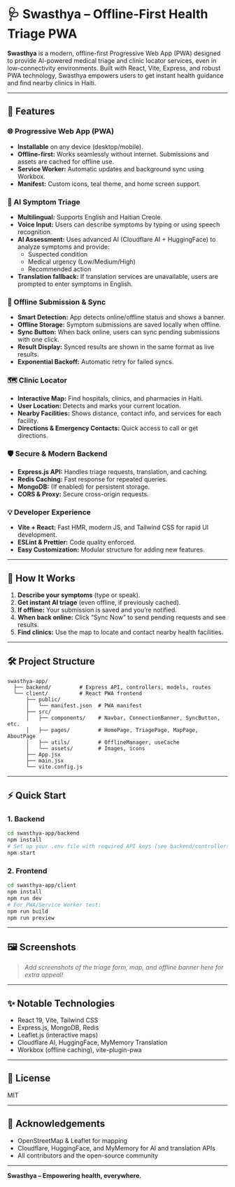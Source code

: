 

# 🩺 Swasthya – Offline-First Health Triage PWA

**Swasthya** is a modern, offline-first Progressive Web App (PWA) designed to provide AI-powered medical triage and clinic locator services, even in low-connectivity environments. Built with React, Vite, Express, and robust PWA technology, Swasthya empowers users to get instant health guidance and find nearby clinics in Haiti.

---

## 🚀 Features

### 🌐 Progressive Web App (PWA)
- **Installable** on any device (desktop/mobile).
- **Offline-first:** Works seamlessly without internet. Submissions and assets are cached for offline use.
- **Service Worker:** Automatic updates and background sync using Workbox.
- **Manifest:** Custom icons, teal theme, and home screen support.

### 🏥 AI Symptom Triage
- **Multilingual:** Supports English and Haitian Creole.
- **Voice Input:** Users can describe symptoms by typing or using speech recognition.
- **AI Assessment:** Uses advanced AI (Cloudflare AI + HuggingFace) to analyze symptoms and provide:
  - Suspected condition
  - Medical urgency (Low/Medium/High)
  - Recommended action
- **Translation fallback:** If translation services are unavailable, users are prompted to enter symptoms in English.

### 📡 Offline Submission & Sync
- **Smart Detection:** App detects online/offline status and shows a banner.
- **Offline Storage:** Symptom submissions are saved locally when offline.
- **Sync Button:** When back online, users can sync pending submissions with one click.
- **Result Display:** Synced results are shown in the same format as live results.
- **Exponential Backoff:** Automatic retry for failed syncs.

### 🗺️ Clinic Locator
- **Interactive Map:** Find hospitals, clinics, and pharmacies in Haiti.
- **User Location:** Detects and marks your current location.
- **Nearby Facilities:** Shows distance, contact info, and services for each facility.
- **Directions & Emergency Contacts:** Quick access to call or get directions.

### 🛡️ Secure & Modern Backend
- **Express.js API:** Handles triage requests, translation, and caching.
- **Redis Caching:** Fast response for repeated queries.
- **MongoDB:** (If enabled) for persistent storage.
- **CORS & Proxy:** Secure cross-origin requests.

### 💡 Developer Experience
- **Vite + React:** Fast HMR, modern JS, and Tailwind CSS for rapid UI development.
- **ESLint & Prettier:** Code quality enforced.
- **Easy Customization:** Modular structure for adding new features.

---

## 📲 How It Works

1. **Describe your symptoms** (type or speak).
2. **Get instant AI triage** (even offline, if previously cached).
3. **If offline:** Your submission is saved and you’re notified.
4. **When back online:** Click “Sync Now” to send pending requests and see results.
5. **Find clinics:** Use the map to locate and contact nearby health facilities.

---

## 🛠️ Project Structure

```
swasthya-app/
  ├── backend/         # Express API, controllers, models, routes
  └── client/          # React PWA frontend
      ├── public/
      │   └── manifest.json  # PWA manifest
      ├── src/
      │   ├── components/    # Navbar, ConnectionBanner, SyncButton, etc.
      │   ├── pages/         # HomePage, TriagePage, MapPage, AboutPage
      │   ├── utils/         # OfflineManager, useCache
      │   └── assets/        # Images, icons
      ├── App.jsx
      ├── main.jsx
      └── vite.config.js
```

---

## ⚡ Quick Start

### 1. **Backend**
```bash
cd swasthya-app/backend
npm install
# Set up your .env file with required API keys (see backend/controllers/triageController.js for details)
npm start
```

### 2. **Frontend**
```bash
cd swasthya-app/client
npm install
npm run dev
# For PWA/Service Worker test:
npm run build
npm run preview
```

---

## 🖼️ Screenshots

> _Add screenshots of the triage form, map, and offline banner here for extra appeal!_

---

## ✨ Notable Technologies

- React 19, Vite, Tailwind CSS
- Express.js, MongoDB, Redis
- Leaflet.js (interactive maps)
- Cloudflare AI, HuggingFace, MyMemory Translation
- Workbox (offline caching), vite-plugin-pwa

---

## 📝 License

MIT

---

## 🙏 Acknowledgements

- OpenStreetMap & Leaflet for mapping
- Cloudflare, HuggingFace, and MyMemory for AI and translation APIs
- All contributors and the open-source community

---

**Swasthya – Empowering health, everywhere.**